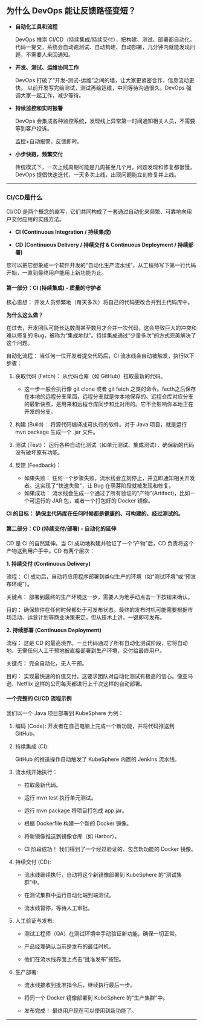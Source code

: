 ## 为什么 DevOps 能让反馈路径变短？

- **自动化工具和流程**

    DevOps 推崇 CI/CD（持续集成/持续交付），把构建、测试、部署都自动化。
    代码一提交，系统会自动跑测试、自动构建、自动部署，几分钟内就能发现问题，不需要人来回通知。

- **开发、测试、运维协同工作**

    DevOps 打破了“开发-测试-运维”之间的墙，让大家更紧密合作，信息流动更快。
    以前开发写完给测试，测试再给运维，中间等待沟通很久。DevOps 强调大家一起工作，减少等待。

- **持续监控和实时报警**

    DevOps 会集成各种监控系统，发现线上异常第一时间通知相关人员，不需要等到客户投诉。

    监控+自动报警，反馈即时。

- **小步快跑，频繁交付**

    传统模式下，一次上线周期可能是几周甚至几个月，问题发现和修复都很慢。
    DevOps 提倡快速迭代，一天多次上线，出现问题能立刻修复并上线。

---

### CI/CD是什么

CI/CD 是两个概念的缩写，它们共同构成了一套通过自动化来频繁、可靠地向用户交付应用的实践方法。

- **CI (Continuous Integration / 持续集成)**

- **CD (Continuous Delivery / 持续交付 & Continuous Deployment / 持续部署)**

您可以把它想象成一个软件开发的“自动化生产流水线”，从工程师写下第一行代码开始，一直到最终用户能用上新功能为止。

#### **第一部分：CI (持续集成) - 质量的守护者**

核心思想： 开发人员频繁地（每天多次）将自己的代码更改合并到主代码库中。

**为什么这么做？**

在过去，开发团队可能长达数周甚至数月才合并一次代码，这会导致巨大的冲突和难以修复的 Bug，被称为“集成地狱”。持续集成通过“少量多次”的方式完美解决了这个问题。

自动化流程：
当任何一位开发者提交代码后，CI 流水线会自动被触发，执行以下步骤：

1. 获取代码 (Fetch)： 从代码仓库（如 GitHub）拉取最新的代码。
    - 这一步一般会执行像 git clone 或者 git fetch 之类的命令。fecth之后保存在本地的远程分支里面，远程分支就是你本地保存的、远程仓库对应分支的最新快照，是用来和远程仓库同步和比对用的。它不会影响你本地正在开发的分支。

2. 构建 (Build)： 将源代码编译成可执行的软件。对于 Java 项目，就是运行 mvn package 生成一个 .jar 文件。

3. 测试 (Test)： 运行各种自动化测试（如单元测试、集成测试），确保新的代码没有破坏原有功能。

4. 反馈 (Feedback)：
   - 如果失败： 任何一个步骤失败，流水线会立刻停止，并立即通知相关开发者。这实现了“快速失败”，让 Bug 在萌芽阶段就被发现和修复。
   - 如果成功： 流水线会生成一个通过了所有验证的“产物”(Artifact)，比如一个可运行的 JAR 包，或者一个打包好的 Docker 镜像。

**CI 的目标： 确保主代码库在任何时候都是健康的、可构建的、经过测试的。**

#### **第二部分：CD (持续交付/部署) - 自动化的延伸**
CD 是 CI 的自然延伸。当 CI 成功地构建并验证了一个“产物”后，CD 负责将这个产物送到用户手中。CD 有两个层次：

**1. 持续交付 (Continuous Delivery)**

流程： CI 成功后，自动将应用程序部署到类似生产的环境（如“测试环境”或“预发布环境”）。

关键点： 部署到最终的生产环境这一步，需要人为地手动点击一下按钮来确认。

目的： 确保软件在任何时候都处于可发布状态。最终的发布时机可能需要根据市场活动、运营计划等商业决策来定，但从技术上讲，一键即可发布。

**2. 持续部署 (Continuous Deployment)**

流程： 这是 CD 的最高境界。一旦代码通过了所有自动化测试阶段，它将自动地、无需任何人工干预地被直接部署到生产环境，交付给最终用户。

关键点： 完全自动化，无人干预。

目的： 实现最快速的价值交付。这要求团队对自动化测试有极高的信心。像亚马逊、Netflix 这样的公司每天都进行上千次这样的自动部署。

#### 一个完整的 CI/CD 流程示例
我们以一个 Java 项目部署到 KubeSphere 为例：

1. 编码 (Code): 开发者在自己电脑上完成一个新功能，并将代码推送到 GitHub。

2. 持续集成 (CI):

    GitHub 的推送操作自动触发了 KubeSphere 内置的 Jenkins 流水线。

3. 流水线开始执行：

    - 拉取最新代码。

    - 运行 mvn test 执行单元测试。

    - 运行 mvn package 将项目打包成 app.jar。

    - 根据 Dockerfile 构建一个新的 Docker 镜像。

    - 将新镜像推送到镜像仓库（如 Harbor）。

    - CI 阶段成功！ 我们得到了一个经过验证的、包含新功能的 Docker 镜像。

4. 持续交付 (CD):

   - 流水线继续执行，自动将这个新镜像部署到 KubeSphere 的“测试集群”中。

   - 在测试集群中运行自动化端到端测试。

   - 流水线暂停，等待人工审批。

5. 人工验证与发布:

   - 测试工程师（QA）在测试环境中手动验证新功能，确保一切正常。

   - 产品经理确认当前是发布的最佳时机。

   - 他们在流水线界面上点击“批准发布”按钮。

6. 生产部署:

   - 流水线接收到批准指令后，继续执行最后一步。

   - 将同一个 Docker 镜像部署到 KubeSphere 的“生产集群”中。

   - 发布完成！ 最终用户现在可以使用到新功能了。

---